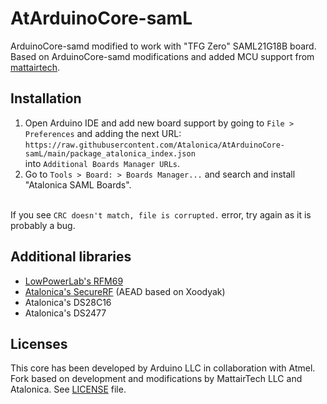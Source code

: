 # AtArduinoCore-samL
ArduinoCore-samd modified to work with "TFG Zero" SAML21G18B board.<br>
Based on ArduinoCore-samd modifications and added MCU support from [mattairtech](https://github.com/mattairtech/ArduinoCore-samd).

## Installation
1. Open Arduino IDE and add new board support by going to `File > Preferences` and adding the next URL:<br>
`https://raw.githubusercontent.com/Atalonica/AtArduinoCore-samL/main/package_atalonica_index.json`<br>
into `Additional Boards Manager URLs`.
3. Go to `Tools > Board: > Boards Manager...` and search and install "Atalonica SAML Boards".<br><br>
 
If you see `CRC doesn't match, file is corrupted.` error, try again as it is probably a bug.

## Additional libraries
- [LowPowerLab's RFM69](https://github.com/LowPowerLab/RFM69/)
- [Atalonica's SecureRF](https://github.com/Atalonica/SecureRF) (AEAD based on Xoodyak)
- Atalonica's DS28C16
- Atalonica's DS2477

## Licenses

This core has been developed by Arduino LLC in collaboration with Atmel.
Fork based on development and modifications by MattairTech LLC and Atalonica.
See [LICENSE](https://github.com/Atalonica/SecureRF) file.
